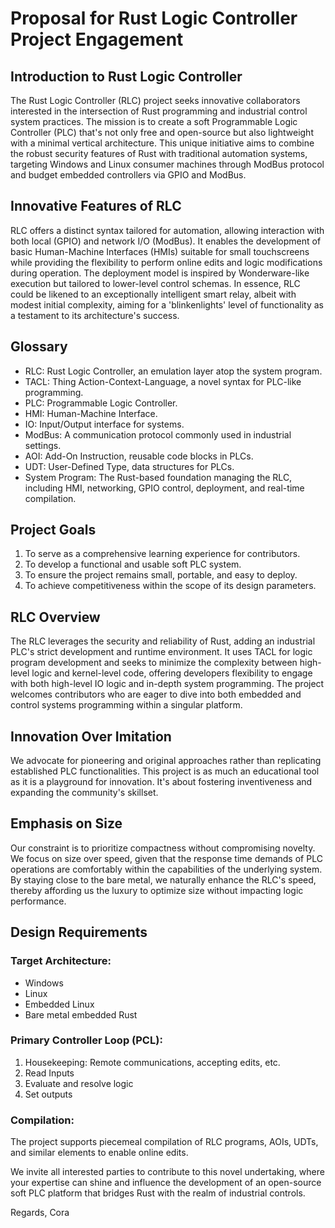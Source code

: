 # Proposal for Rust Logic Controller Project Engagement

## Introduction to Rust Logic Controller

The Rust Logic Controller (RLC) project seeks innovative collaborators interested in the intersection of Rust programming and industrial control system practices. The mission is to create a soft Programmable Logic Controller (PLC) that's not only free and open-source but also lightweight with a minimal vertical architecture. This unique initiative aims to combine the robust security features of Rust with traditional automation systems, targeting Windows and Linux consumer machines through ModBus protocol and budget embedded controllers via GPIO and ModBus.

## Innovative Features of RLC

RLC offers a distinct syntax tailored for automation, allowing interaction with both local (GPIO) and network I/O (ModBus). It enables the development of basic Human-Machine Interfaces (HMIs) suitable for small touchscreens while providing the flexibility to perform online edits and logic modifications during operation. The deployment model is inspired by Wonderware-like execution but tailored to lower-level control schemas. In essence, RLC could be likened to an exceptionally intelligent smart relay, albeit with modest initial complexity, aiming for a 'blinkenlights' level of functionality as a testament to its architecture's success.

## Glossary

- RLC: Rust Logic Controller, an emulation layer atop the system program.
- TACL: Thing Action-Context-Language, a novel syntax for PLC-like programming.
- PLC: Programmable Logic Controller.
- HMI: Human-Machine Interface.
- IO: Input/Output interface for systems.
- ModBus: A communication protocol commonly used in industrial settings.
- AOI: Add-On Instruction, reusable code blocks in PLCs.
- UDT: User-Defined Type, data structures for PLCs.
- System Program: The Rust-based foundation managing the RLC, including HMI, networking, GPIO control, deployment, and real-time compilation.

## Project Goals

1. To serve as a comprehensive learning experience for contributors.
2. To develop a functional and usable soft PLC system.
3. To ensure the project remains small, portable, and easy to deploy.
4. To achieve competitiveness within the scope of its design parameters.

## RLC Overview

The RLC leverages the security and reliability of Rust, adding an industrial PLC's strict development and runtime environment. It uses TACL for logic program development and seeks to minimize the complexity between high-level logic and kernel-level code, offering developers flexibility to engage with both high-level IO logic and in-depth system programming. The project welcomes contributors who are eager to dive into both embedded and control systems programming within a singular platform.

## Innovation Over Imitation

We advocate for pioneering and original approaches rather than replicating established PLC functionalities. This project is as much an educational tool as it is a playground for innovation. It's about fostering inventiveness and expanding the community's skillset.

## Emphasis on Size

Our constraint is to prioritize compactness without compromising novelty. We focus on size over speed, given that the response time demands of PLC operations are comfortably within the capabilities of the underlying system. By staying close to the bare metal, we naturally enhance the RLC's speed, thereby affording us the luxury to optimize size without impacting logic performance.

## Design Requirements

### Target Architecture:

- Windows
- Linux
- Embedded Linux
- Bare metal embedded Rust

### Primary Controller Loop (PCL):

1. Housekeeping: Remote communications, accepting edits, etc.
2. Read Inputs
3. Evaluate and resolve logic
4. Set outputs

### Compilation:

The project supports piecemeal compilation of RLC programs, AOIs, UDTs, and similar elements to enable online edits.

We invite all interested parties to contribute to this novel undertaking, where your expertise can shine and influence the development of an open-source soft PLC platform that bridges Rust with the realm of industrial controls.

Regards,
Cora